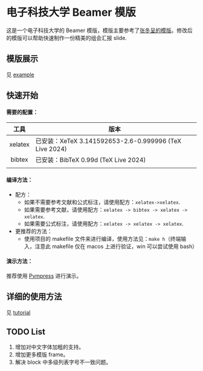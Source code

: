 # 电子科技大学 Beamer 模版

这是一个电子科技大学的 Beamer 模版，模版主要参考了[张冬呈的模版](https://www.overleaf.com/latex/templates/uestc-beamer-theme/ybqzdsgvrfdq)。修改后的模版可以帮助快速制作一份精美的组会汇报 slide.

## 模版展示

见 [example]()

## 快速开始

#### 需要的配置：
|   工具  | 版本                                                   |
|:-------:|-------------------------------------------------------|
| xelatex | 已安装：XeTeX 3.141592653-2.6-0.999996 (TeX Live 2024) |
|  bibtex | 已安装：BibTeX 0.99d (TeX Live 2024)                   |
|         |                                                       |

#### 编译方法：
- 配方：
    - 如果不需要参考文献和公式标注，请使用配方：`xelatex->xelatex`.
    - 如果需要参考文献，请使用配方：`xelatex -> bibtex -> xelatex -> xelatex`.
    - 如果需要公式标注，请使用配方：`xelatex -> xelatex -> xelatex`.
- 更推荐的方法：
    - 使用项目的 makefile 文件来进行编译，使用方法见：`make h`（终端输入，注意此 makefile 仅在 macos 上进行验证，win 可以尝试使用 bash）

#### 演示方法：

推荐使用 [Pympress](https://github.com/Cimbali/pympress) 进行演示。

## 详细的使用方法

见 [tutorial](tutorial.md)

## TODO List

1. 增加对中文字体加粗的支持。
2. 增加更多模版 frame。
3. 解决 block 中多级列表字号不一致问题。
